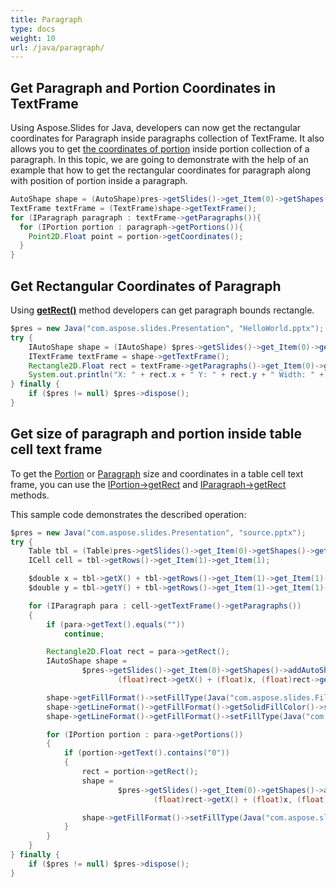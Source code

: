 ```yaml
---
title: Paragraph
type: docs
weight: 10
url: /java/paragraph/
---
```



## Get Paragraph and Portion Coordinates in TextFrame ##
Using Aspose.Slides for Java, developers can now get the rectangular coordinates for Paragraph inside paragraphs collection of TextFrame. It also allows you to get [the coordinates of portion](https://apireference.aspose.com/slides/java/com.aspose.slides/IPortion#getCoordinates--) inside portion collection of a paragraph. In this topic, we are going to demonstrate with the help of an example that how to get the rectangular coordinates for paragraph along with position of portion inside a paragraph.

``` java
AutoShape shape = (AutoShape)pres->getSlides()->get_Item(0)->getShapes()->get_Item(0);
TextFrame textFrame = (TextFrame)shape->getTextFrame();
for (IParagraph paragraph : textFrame->getParagraphs()){
  for (IPortion portion : paragraph->getPortions()){
    Point2D.Float point = portion->getCoordinates();
  }
}
```


## **Get Rectangular Coordinates of Paragraph**
Using [**getRect()**](https://apireference.aspose.com/slides/java/com.aspose.slides/IParagraph#getRect--) method developers can get paragraph bounds rectangle.

```java
$pres = new Java("com.aspose.slides.Presentation", "HelloWorld.pptx");
try {
    IAutoShape shape = (IAutoShape) $pres->getSlides()->get_Item(0)->getShapes()->get_Item(0);
    ITextFrame textFrame = shape->getTextFrame();
    Rectangle2D.Float rect = textFrame->getParagraphs()->get_Item(0)->getRect();
    System.out.println("X: " + rect.x + " Y: " + rect.y + " Width: " + rect.width + " Height: " + rect.height);
} finally {
    if ($pres != null) $pres->dispose();
}
```

## **Get size of paragraph and portion inside table cell text frame** ##

To get the [Portion](https://apireference.aspose.com/slides/java/com.aspose.slides/Portion) or [Paragraph](https://apireference.aspose.com/slides/java/com.aspose.slides/Paragraph) size and coordinates in a table cell text frame, you can use the [IPortion->getRect](https://apireference.aspose.com/slides/java/com.aspose.slides/IPortion#getRect--) and [IParagraph->getRect](https://apireference.aspose.com/slides/java/com.aspose.slides/IParagraph#getRect--) methods.

This sample code demonstrates the described operation:

```java
$pres = new Java("com.aspose.slides.Presentation", "source.pptx");
try {
    Table tbl = (Table)pres->getSlides()->get_Item(0)->getShapes()->get_Item(0);
    ICell cell = tbl->getRows()->get_Item(1)->get_Item(1);

    $double x = tbl->getX() + tbl->getRows()->get_Item(1)->get_Item(1)->getOffsetX();
    $double y = tbl->getY() + tbl->getRows()->get_Item(1)->get_Item(1)->getOffsetY();

    for (IParagraph para : cell->getTextFrame()->getParagraphs())
    {
        if (para->getText().equals(""))
            continue;

        Rectangle2D.Float rect = para->getRect();
        IAutoShape shape =
                $pres->getSlides()->get_Item(0)->getShapes()->addAutoShape(Java("com.aspose.slides.ShapeType")->Rectangle,
                        (float)rect->getX() + (float)x, (float)rect->getY() + (float)y, (float)rect->getWidth(), (float)rect->getHeight());

        shape->getFillFormat()->setFillType(Java("com.aspose.slides.FillType")->NoFill);
        shape->getLineFormat()->getFillFormat()->getSolidFillColor()->setColor(Color.YELLOW);
        shape->getLineFormat()->getFillFormat()->setFillType(Java("com.aspose.slides.FillType")->Solid);

        for (IPortion portion : para->getPortions())
        {
            if (portion->getText().contains("0"))
            {
                rect = portion->getRect();
                shape =
                        $pres->getSlides()->get_Item(0)->getShapes()->addAutoShape(Java("com.aspose.slides.ShapeType")->Rectangle,
                                (float)rect->getX() + (float)x, (float)rect->getY() + (float)y, (float)rect->getWidth(), (float)rect->getHeight());

                shape->getFillFormat()->setFillType(Java("com.aspose.slides.FillType")->NoFill);
            }
        }
    }
} finally {
    if ($pres != null) $pres->dispose();
}
```
